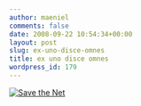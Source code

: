 ```yaml
---
author: maeniel
comments: false
date: 2008-09-22 10:54:34+00:00
layout: post
slug: ex-uno-disce-omnes
title: ex uno disce omnes
wordpress_id: 179
---
```


[](http://savetheinternet.com/)[
![Save the Net](http://www.savetheinternet.com/images/save-thenet.png)](http://www.savetheinternet.com/)
